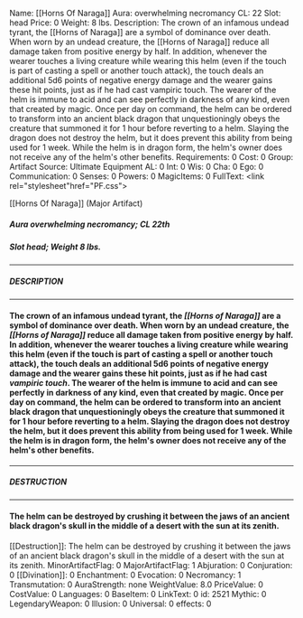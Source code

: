 Name: [[Horns Of Naraga]]
Aura: overwhelming necromancy
CL: 22
Slot: head
Price: 0
Weight: 8 lbs.
Description: The crown of an infamous undead tyrant, the [[Horns of Naraga]] are a symbol of dominance over death. When worn by an undead creature, the [[Horns of Naraga]] reduce all damage taken from positive energy by half. In addition, whenever the wearer touches a living creature while wearing this helm (even if the touch is part of casting a spell or another touch attack), the touch deals an additional 5d6 points of negative energy damage and the wearer gains these hit points, just as if he had cast vampiric touch. The wearer of the helm is immune to acid and can see perfectly in darkness of any kind, even that created by magic. Once per day on command, the helm can be ordered to transform into an ancient black dragon that unquestioningly obeys the creature that summoned it for 1 hour before reverting to a helm. Slaying the dragon does not destroy the helm, but it does prevent this ability from being used for 1 week. While the helm is in dragon form, the helm's owner does not receive any of the helm's other benefits.
Requirements: 0
Cost: 0
Group: Artifact
Source: Ultimate Equipment
AL: 0
Int: 0
Wis: 0
Cha: 0
Ego: 0
Communication: 0
Senses: 0
Powers: 0
MagicItems: 0
FullText: <link rel="stylesheet"href="PF.css"><div class="heading"><p class="alignleft">[[Horns Of Naraga]] (Major Artifact)</p><div style="clear: both;"></div></div><div><h5><b>Aura </b>overwhelming necromancy; <b>CL </b>22th</h5><h5><b>Slot </b>head; <b>Weight </b>8 lbs.</h5></div><hr/><div><h5><b>DESCRIPTION</b></h5></div><hr/><div><h4><p>The crown of an infamous undead tyrant, the <i>[[Horns of Naraga]]</i> are a symbol of dominance over death. When worn by an undead creature, the <i>[[Horns of Naraga]]</i> reduce all damage taken from positive energy by half. In addition, whenever the wearer touches a living creature while wearing this helm (even if the touch is part of casting a spell or another touch attack), the touch deals an additional 5d6 points of negative energy damage and the wearer gains these hit points, just as if he had cast <i>vampiric touch</i>. The wearer of the helm is immune to acid and can see perfectly in darkness of any kind, even that created by magic. Once per day on command, the helm can be ordered to transform into an ancient black dragon that unquestioningly obeys the creature that summoned it for 1 hour before reverting to a helm. Slaying the dragon does not destroy the helm, but it does prevent this ability from being used for 1 week. While the helm is in dragon form, the helm's owner does not receive any of the helm's other benefits.</p></h4></div><hr/><div><h5><b>DESTRUCTION</b></h5></div><hr/><div><h4><p>The helm can be destroyed by crushing it between the jaws of an ancient black dragon's skull in the middle of a desert with the sun at its zenith.</p></h4></div>
[[Destruction]]: The helm can be destroyed by crushing it between the jaws of an ancient black dragon's skull in the middle of a desert with the sun at its zenith.
MinorArtifactFlag: 0
MajorArtifactFlag: 1
Abjuration: 0
Conjuration: 0
[[Divination]]: 0
Enchantment: 0
Evocation: 0
Necromancy: 1
Transmutation: 0
AuraStrength: none
WeightValue: 8.0
PriceValue: 0
CostValue: 0
Languages: 0
BaseItem: 0
LinkText: 0
id: 2521
Mythic: 0
LegendaryWeapon: 0
Illusion: 0
Universal: 0
effects: 0
